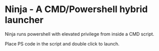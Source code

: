 # Ninja - A CMD/Powershell hybrid launcher

Ninja runs powershell with elevated privilege from inside a CMD script.<br>

Place PS code in the script and double click to launch.<br>
